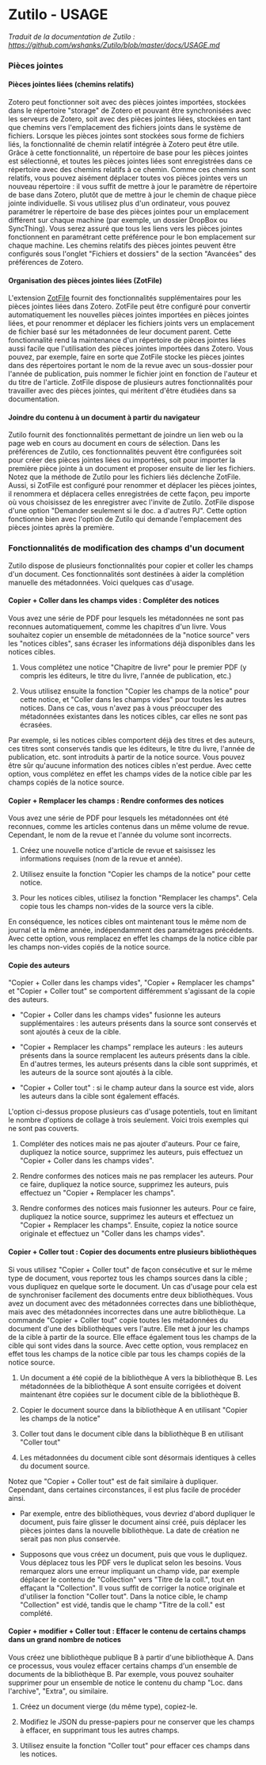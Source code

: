 # Zutilo - USAGE

_Traduit de la documentation de Zutilo : <https://github.com/wshanks/Zutilo/blob/master/docs/USAGE.md>_


### Pièces jointes

#### Pièces jointes liées (chemins relatifs)

Zotero peut fonctionner soit avec des pièces jointes importées, stockées dans le répertoire "storage" de Zotero et pouvant être synchronisées avec les serveurs de Zotero, soit avec des pièces jointes liées, stockées en tant que chemins vers l'emplacement des fichiers joints dans le  système de fichiers.
Lorsque les pièces jointes sont stockées sous forme de fichiers liés, la fonctionnalité de chemin relatif intégrée à Zotero peut être utile.
Grâce à cette fonctionnalité, un répertoire de base pour les pièces jointes est sélectionné, et toutes les pièces jointes liées sont enregistrées dans ce répertoire avec des chemins relatifs à ce chemin.
Comme ces chemins sont relatifs, vous pouvez aisément déplacer toutes vos pièces jointes vers un nouveau répertoire : il vous suffit de mettre à jour le paramètre de répertoire de base dans Zotero, plutôt que de mettre à jour le chemin de chaque pièce jointe individuelle.
Si vous utilisez plus d'un ordinateur, vous pouvez paramétrer le répertoire de base des pièces jointes pour un emplacement différent sur chaque machine (par exemple, un dossier DropBox ou SyncThing). Vous serez assuré que tous les liens vers les pièces jointes fonctionnent en paramétrant cette préférence pour le bon emplacement sur chaque machine.
Les chemins relatifs des pièces jointes peuvent être configurés sous l'onglet "Fichiers et dossiers" de la section "Avancées" des préférences de Zotero.

#### Organisation des pièces jointes liées (ZotFile)

L'extension [ZotFile](http://www.columbia.edu/~jpl2136/zotfile.html) fournit des fonctionnalités supplémentaires pour les pièces jointes liées dans Zotero.
ZotFile peut être configuré pour convertir automatiquement les nouvelles pièces jointes importées en pièces jointes liées, et pour renommer et déplacer les fichiers joints vers un emplacement de fichier basé sur les métadonnées de leur document parent.
Cette fonctionnalité rend la maintenance d'un répertoire de pièces jointes liées aussi facile que l'utilisation des pièces jointes importées  dans Zotero.
Vous pouvez, par exemple, faire en sorte que ZotFile stocke les pièces jointes dans des répertoires portant le nom de la revue avec un sous-dossier pour l'année de publication, puis nommer le fichier joint en fonction de l'auteur et du titre de l'article.
ZotFile dispose de plusieurs autres fonctionnalités pour travailler avec des pièces jointes, qui méritent d'être étudiées dans sa documentation.

#### Joindre du contenu à un document à partir du navigateur

Zutilo fournit des fonctionnalités permettant de joindre un lien web ou la page web en cours au document en cours de sélection.
Dans les préférences de Zutilo, ces fonctionnalités peuvent être configurées soit pour créer des pièces jointes liées ou importées, soit pour importer la première pièce jointe à un document  et proposer ensuite de lier les fichiers.
Notez que la méthode de Zutilo pour les fichiers liés déclenche ZotFile. Aussi, si ZotFile est configuré pour renommer et déplacer les pièces jointes, il renommera et déplacera celles enregistrées de cette façon, peu importe où vous choisissez de les enregistrer avec l'invite de Zutilo.
ZotFile dispose d'une option "Demander seulement si le doc. a d'autres PJ".
Cette option fonctionne bien avec l'option de Zutilo qui demande l'emplacement des pièces jointes après la première.

### Fonctionnalités de modification des champs d'un document

Zutilo dispose de plusieurs fonctionnalités pour copier et coller les champs d'un document.
Ces fonctionnalités sont destinées à aider la complétion manuelle des métadonnées. Voici quelques cas d'usage.

#### Copier + Coller dans les champs vides : Compléter des notices

Vous avez une série de PDF pour lesquels les métadonnées ne sont pas reconnues automatiquement, comme les chapitres d'un livre.
Vous souhaitez copier un ensemble de métadonnées de la "notice source" vers les "notices cibles", sans écraser les informations déjà disponibles dans les notices cibles.

1. Vous complétez une notice "Chapitre de livre" pour le premier PDF (y compris les éditeurs, le titre du livre, l'année de publication, etc.)

2. Vous utilisez ensuite la fonction "Copier les champs de la notice" pour cette notice, et "Coller dans les champs vides" pour toutes les autres notices.
 Dans ce cas, vous n'avez pas à vous préoccuper des métadonnées existantes dans les notices cibles, car elles ne sont pas écrasées.

Par exemple, si les notices cibles comportent déjà des titres et des auteurs, ces titres sont conservés tandis que les éditeurs, le titre du livre, l'année de publication, etc. sont introduits à partir de la notice source.
Vous pouvez être sûr qu'aucune information des notices cibles n'est perdue. Avec cette option, vous complétez en effet les champs vides de la notice cible par les champs copiés de la notice source.

#### Copier + Remplacer les champs : Rendre conformes des notices

Vous avez une série de PDF pour lesquels les métadonnées ont été reconnues, comme les articles contenus dans un même volume de revue.
Cependant, le nom de la revue et l'année du volume sont incorrects.

1. Créez une nouvelle notice d'article de revue et saisissez les informations requises (nom de la revue et année).

2. Utilisez ensuite la fonction "Copier les champs de la notice" pour cette notice.

3.  Pour les notices cibles, utilisez la fonction "Remplacer les champs". Cela copie tous les champs non-vides de la source vers la cible.

En conséquence, les notices cibles ont maintenant tous le même nom de journal et la même année, indépendamment des paramétrages précédents. Avec cette option, vous remplacez en effet les champs de la notice cible par les champs non-vides copiés de la notice source.

#### Copie des auteurs

"Copier + Coller dans les champs vides", "Copier + Remplacer les champs" et "Copier + Coller tout" se comportent différemment s'agissant de la copie des auteurs.

* "Copier + Coller dans les champs vides" fusionne les auteurs supplémentaires : les auteurs présents dans la source sont conservés et sont ajoutés à ceux de la cible.

*  "Copier + Remplacer les champs" remplace les auteurs : les auteurs présents dans la source remplacent les auteurs présents dans la cible.
En d'autres termes, les auteurs présents dans la cible sont supprimés, et les auteurs de la source sont ajoutés à la cible.

* "Copier + Coller tout" : si le champ auteur dans la source est vide, alors les auteurs dans la cible sont également effacés.

L'option ci-dessus propose plusieurs cas d'usage potentiels, tout en limitant le nombre d'options de collage à trois seulement.
Voici trois exemples qui ne sont pas couverts.

1.  Compléter des notices mais ne pas ajouter d'auteurs.
 Pour ce faire, dupliquez la notice source, supprimez les auteurs, puis effectuez un "Copier + Coller dans les champs vides".

2. Rendre conformes des notices mais ne pas remplacer les auteurs.
 Pour ce faire, dupliquez la notice source, supprimez les auteurs, puis effectuez un "Copier + Remplacer les champs".

3. Rendre conformes des notices mais fusionner les auteurs.
 Pour ce faire, dupliquez la notice source, supprimez les auteurs et effectuez un "Copier + Remplacer les champs".
 Ensuite, copiez la notice source originale et effectuez un "Coller dans les champs vides".

#### Copier + Coller tout : Copier des documents entre plusieurs bibliothèques

Si vous utilisez "Copier + Coller tout" de façon consécutive et sur le même type de document, vous reportez tous les champs sources dans la cible ;  vous dupliquez en quelque sorte le document.
Un cas d'usage pour cela est de synchroniser facilement des documents entre deux bibliothèques.
Vous avez un document avec des métadonnées correctes dans une bibliothèque, mais avec des métadonnées incorrectes dans une autre bibliothèque.
La commande "Copier + Coller tout" copie toutes les métadonnées du document d'une des bibliothèques vers l'autre.
Elle met à jour les champs de la cible à partir de la source.
Elle efface également tous les champs de la cible qui sont vides dans la source. Avec cette option, vous remplacez en effet tous les champs de la notice cible par tous les champs copiés de la notice source.

1. Un document a été copié de la bibliothèque A vers la bibliothèque B.
 Les métadonnées de la bibliothèque A sont ensuite corrigées et doivent maintenant être copiées sur le document cible de la bibliothèque B.

2. Copier le document source dans la bibliothèque A en utilisant "Copier les champs de la notice"

3. Coller tout dans le document cible dans la bibliothèque B en utilisant "Coller tout"

4. Les métadonnées du document cible sont désormais identiques à celles du document source.

Notez que "Copier + Coller tout" est de fait similaire à dupliquer.
Cependant, dans certaines circonstances, il est plus facile de procéder ainsi.

* Par exemple, entre des bibliothèques, vous devriez d'abord dupliquer le document, puis faire glisser le document ainsi créé, puis déplacer les pièces jointes dans la nouvelle bibliothèque.
 La date de création ne serait pas non plus conservée.

* Supposons que vous créez un document, puis que vous le dupliquez.
Vous déplacez tous les PDF vers le duplicat selon les besoins.
Vous remarquez alors une erreur impliquant un champ vide, par exemple déplacer le contenu de "Collection" vers "Titre de la coll.", tout en effaçant la "Collection".
Il vous suffit de corriger la notice originale et d'utiliser la fonction "Coller tout".
Dans la notice cible, le champ  "Collection" est vidé, tandis que le champ "Titre de la coll." est complété.

#### Copier + modifier + Coller tout : Effacer le contenu de certains champs dans un grand nombre de notices

Vous créez une bibliothèque publique B à partir d'une bibliothèque A.
Dans ce processus, vous voulez effacer certains champs d'un ensemble de documents de la bibliothèque B.
Par exemple, vous pouvez souhaiter supprimer pour un ensemble de notice le contenu du champ "Loc. dans l'archive", "Extra", ou similaire.

1. Créez un document vierge (du même type), copiez-le.

2. Modifiez le JSON du presse-papiers pour ne conserver que les champs à effacer, en supprimant tous les autres champs.

3. Utilisez ensuite la fonction "Coller tout" pour effacer ces champs dans les notices.
